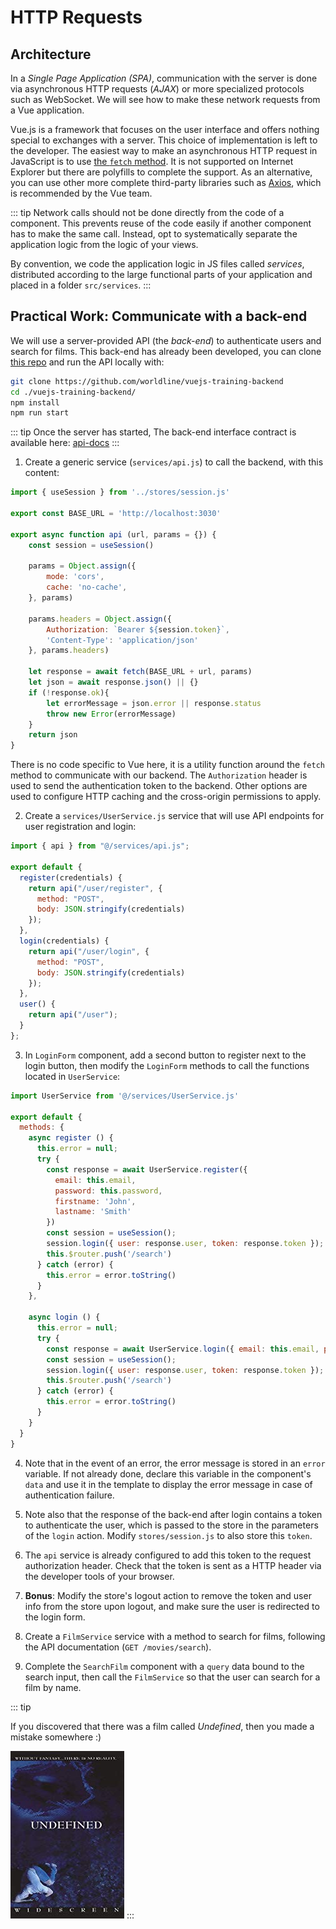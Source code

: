 # HTTP Requests

## Architecture

In a _Single Page Application (SPA)_, communication with the server is done via asynchronous HTTP requests (_AJAX_) or more specialized protocols such as WebSocket. We will see how to make these network requests from a Vue application.

Vue.js is a framework that focuses on the user interface and offers nothing special to exchanges with a server. This choice of implementation is left to the developer. The easiest way to make an asynchronous HTTP request in JavaScript is to use [the `fetch` method](https://developer.mozilla.org/en/docs/Web/API/Fetch_API/Using_Fetch). It is not supported on Internet Explorer but there are polyfills to complete the support. As an alternative, you can use other more complete third-party libraries such as [Axios](https://github.com/axios/axios), which is recommended by the Vue team.

::: tip
Network calls should not be done directly from the code of a component. This prevents reuse of the code easily if another component has to make the same call. Instead, opt to systematically separate the application logic from the logic of your views.

By convention, we code the application logic in JS files called _services_, distributed according to the large functional parts of your application and placed in a folder `src/services`.
:::

## Practical Work: Communicate with a back-end

We will use a server-provided API (the _back-end_) to authenticate users and search for films. This back-end has already been developed, you can clone [this repo](https://github.com/worldline/vuejs-training-backend) and run the API locally with:

```bash
git clone https://github.com/worldline/vuejs-training-backend 
cd ./vuejs-training-backend/
npm install
npm run start
```

::: tip
Once the server has started, The back-end interface contract is available here: [api-docs](http://localhost:3030/api-docs/)
:::

1. Create a generic service (`services/api.js`) to call the backend, with this content:

```js
import { useSession } from '../stores/session.js'

export const BASE_URL = 'http://localhost:3030'

export async function api (url, params = {}) {
    const session = useSession()

    params = Object.assign({
        mode: 'cors',
        cache: 'no-cache',
    }, params)

    params.headers = Object.assign({
        Authorization: `Bearer ${session.token}`,
        'Content-Type': 'application/json'
    }, params.headers)

    let response = await fetch(BASE_URL + url, params)
    let json = await response.json() || {}
    if (!response.ok){
        let errorMessage = json.error || response.status
        throw new Error(errorMessage)
    }
    return json
}
```

There is no code specific to Vue here, it is a utility function around the `fetch` method to communicate with our backend. The `Authorization` header is used to send the authentication token to the backend. Other options are used to configure HTTP caching and the cross-origin permissions to apply.

2. Create a `services/UserService.js` service that will use API endpoints for user registration and login:

```js
import { api } from "@/services/api.js";

export default {
  register(credentials) {
    return api("/user/register", {
      method: "POST",
      body: JSON.stringify(credentials)
    });
  },
  login(credentials) {
    return api("/user/login", {
      method: "POST",
      body: JSON.stringify(credentials)
    });
  },
  user() {
    return api("/user");
  }
};
```

3. In `LoginForm` component, add a second button to register next to the login button, then modify the `LoginForm` methods to call the functions located in `UserService`:

```js
import UserService from '@/services/UserService.js'

export default {
  methods: {
    async register () {
      this.error = null;
      try {
        const response = await UserService.register({
          email: this.email,
          password: this.password,
          firstname: 'John',
          lastname: 'Smith'
        })
        const session = useSession();
        session.login({ user: response.user, token: response.token });
        this.$router.push('/search')
      } catch (error) {
        this.error = error.toString()
      }
    },

    async login () {
      this.error = null;
      try {
        const response = await UserService.login({ email: this.email, password: this.password })
        const session = useSession();
        session.login({ user: response.user, token: response.token });
        this.$router.push('/search')
      } catch (error) {
        this.error = error.toString()
      }
    }
  }
}
```

4. Note that in the event of an error, the error message is stored in an `error` variable. If not already done, declare this variable in the component's `data` and use it in the template to display the error message in case of authentication failure.

5. Note also that the response of the back-end after login contains a token to authenticate the user, which is passed to the store in the parameters of the `login` action. Modify `stores/session.js` to also store this `token`.

6. The `api` service is already configured to add this token to the request authorization header. Check that the token is sent as a HTTP header via the developer tools of your browser.

7. **Bonus**: Modify the store's logout action to remove the token and user info from the store upon logout, and make sure the user is redirected to the login form.

8. Create a `FilmService` service with a method to search for films, following the API documentation (`GET /movies/search`).

9. Complete the `SearchFilm` component with a `query` data bound to the search input, then call the `FilmService` so that the user can search for a film by name.

::: tip

If you discovered that there was a film called _Undefined_, then you made a mistake somewhere :)

![Undefined, the movie](../assets/undefined.jpg)
:::
